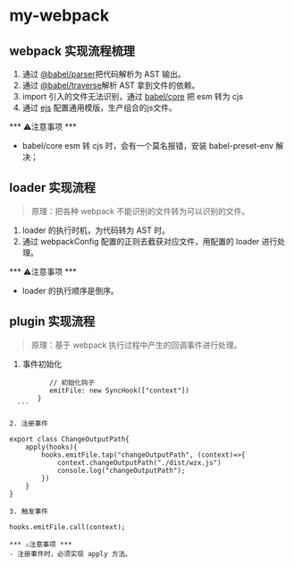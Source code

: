 # my-webpack
 ## webpack 实现流程梳理
 1. 通过 [@babel/parser](https://www.npmjs.com/package/@babel/parser)把代码解析为 AST 输出。
 2. 通过 [@babel/traverse](https://www.npmjs.com/package/@babel/traverse)解析 AST 拿到文件的依赖。
 3. import 引入的文件无法识别，通过 [babel/core](https://www.npmjs.com/package/babel/core) 把 esm 转为 cjs
 4. 通过 [ejs](https://www.npmjs.com/package/ejs) 配置通用模版，生产组合的js文件。
 
 *** ⚠️注意事项 ***
 - babel/core esm 转 cjs 时，会有一个莫名报错，安装 babel-preset-env 解决；


 ## loader 实现流程
 > 原理：把各种 webpack 不能识别的文件转为可以识别的文件。
 1. loader 的执行时机，为代码转为 AST 时。 
 2. 通过 webpackConfig 配置的正则去截获对应文件，用配置的 loader 进行处理。

 *** ⚠️注意事项 ***
 - loader 的执行顺序是倒序。


 ## plugin 实现流程
 > 原理：基于 webpack 执行过程中产生的回调事件进行处理。
 1. 事件初始化
  ```const hooks = {
			// 初始化钩子
			emitFile: new SyncHook(["context"])
		 }
	```

2. 注册事件 
```
	export class ChangeOutputPath{
		apply(hooks){
			hooks.emitFile.tap("changeOutputPath", (context)=>{
				context.changeOutputPath("./dist/wzx.js")
				console.log("changeOutputPath");	
			})
		}
	}
```
3. 触发事件
```
	hooks.emitFile.call(context);
``` 
*** ⚠️注意事项 ***
- 注册事件时，必须实现 apply 方法。
 